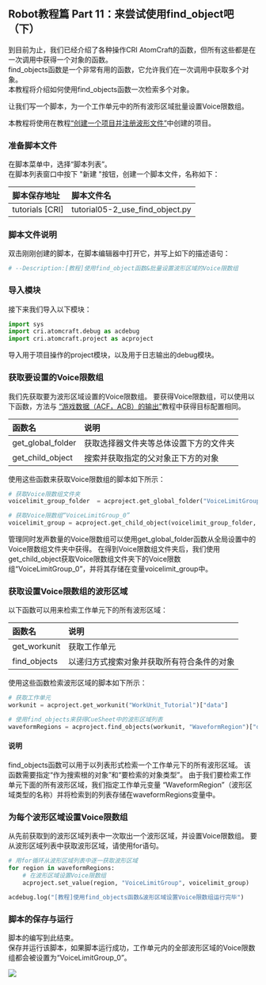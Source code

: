 ## Robot教程篇 Part 11：来尝试使用find_object吧（下）
到目前为止，我们已经介绍了各种操作CRI AtomCraft的函数，但所有这些都是在一次调用中获得一个对象的函数。<br/>
find_objects函数是一个非常有用的函数，它允许我们在一次调用中获取多个对象。<br/>
本教程将介绍如何使用find_objects函数一次检索多个对象。

让我们写一个脚本，为一个工作单元中的所有波形区域批量设置Voice限数组。

本教程将使用在教程<a href="../Ch-2-Project-Module/Atom_Craft_Robot_Part_06.md" target="_blank">“创建一个项目并注册波形文件”</a>中创建的项目。

### 准备脚本文件
在脚本菜单中，选择“脚本列表”。<br/>
在脚本列表窗口中按下 "新建 "按钮，创建一个脚本文件，名称如下：

| 脚本保存地址     | 脚本文件名                                |
|:-----------------|:------------------------------------------|
| tutorials [CRI]  | tutorial05-2_use_find_object.py           |

### 脚本文件说明
双击刚刚创建的脚本，在脚本编辑器中打开它，并写上如下的描述语句：

```python
# --Description:[教程]使用find_object函数&批量设置波形区域的Voice限数组
```

### 导入模块
接下来我们导入以下模块：

```python
import sys
import cri.atomcraft.debug as acdebug
import cri.atomcraft.project as acproject
```

导入用于项目操作的project模块，以及用于日志输出的debug模块。

### 获取要设置的Voice限数组
我们先获取要为波形区域设置的Voice限数组。
要获得Voice限数组，可以使用以下函数，方法与 <a href="../Ch-4-Build_Binary/Atom_Craft_Robot_Part_08.md" target="_blank">“游戏数据（ACF，ACB）的输出”</a>教程中获得目标配置相同。

| 函数名            | 说明                |
|:------------------|:--------------------|
| get_global_folder | 获取选择器文件夹等总体设置下方的文件夹 |
| get_child_object  | 搜索并获取指定的父对象正下方的对象 |

使用这些函数来获取Voice限数组的脚本如下所示：

```python
# 获取Voice限数组文件夹
voicelimit_group_folder  = acproject.get_global_folder("VoiceLimitGroupFolder")["data"]

# 获取Voice限数组“VoiceLimitGroup_0”
voicelimit_group = acproject.get_child_object(voicelimit_group_folder, "VoiceLimitGroup", "VoiceLimitGroup_0")["data"]
```

管理同时发声数量的Voice限数组可以使用get_global_folder函数从全局设置中的Voice限数组文件夹中获得。
在得到Voice限数组文件夹后，我们使用get_child_object获取Voice限数组文件夹下的Voice限数组“VoiceLimitGroup_0”，并将其存储在变量voicelimit_group中。

### 获取设置Voice限数组的波形区域
以下函数可以用来检索工作单元下的所有波形区域：

| 函数名       | 说明                  |
|:-------------|:----------------------|
| get_workunit | 获取工作单元          |
| find_objects | 以递归方式搜索对象并获取所有符合条件的对象 |

使用这些函数检索波形区域的脚本如下所示：

```python
# 获取工作单元
workunit = acproject.get_workunit("WorkUnit_Tutorial")["data"]

# 使用find_objects来获得CueSheet中的波形区域列表
waveformRegions = acproject.find_objects(workunit, "WaveformRegion")["data"]
```

#### 说明
find_objects函数可以用于以列表形式检索一个工作单元下的所有波形区域。
该函数需要指定“作为搜索根的对象”和“要检索的对象类型”。
由于我们要检索工作单元下面的所有波形区域，我们指定工作单元变量 “WaveformRegion”（波形区域类型的名称）并将检索到的列表存储在waveformRegions变量中。

### 为每个波形区域设置Voice限数组
从先前获取到的波形区域列表中一次取出一个波形区域，并设置Voice限数组。
要从波形区域列表中获取波形区域，请使用for语句。

```python
# 用for循环从波形区域列表中逐一获取波形区域
for region in waveformRegions:
    # 在波形区域设置Voice限数组
    acproject.set_value(region, "VoiceLimitGroup", voicelimit_group)

acdebug.log("[教程]使用find_objects函数&波形区域设置Voice限数组运行完毕")
```

### 脚本的保存与运行
脚本的编写到此结束。<br/>
保存并运行该脚本，如果脚本运行成功，工作单元内的全部波形区域的Voice限数组都会被设置为“VoiceLimitGroup_0”。

![](https://game.criware.jp/wp-content/uploads/2020/11/robot_10_01.png)
